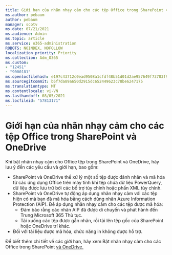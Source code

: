 ```yaml
---
title: Giới hạn của nhãn nhạy cảm cho các tệp Office trong SharePoint và OneDrive
ms.author: pebaum
author: pebaum
manager: scotv
ms.date: 07/21/2021
ms.audience: Admin
ms.topic: article
ms.service: o365-administration
ROBOTS: NOINDEX, NOFOLLOW
localization_priority: Priority
ms.collection: Adm_O365
ms.custom:
- "12451"
- "9000181"
ms.openlocfilehash: e197c43712c0ead9508a1cfdf48b51d01d2ae957649f73703f9c33733e332bf5
ms.sourcegitcommit: b5f7da89a650d2915dc652449623c78be6247175
ms.translationtype: MT
ms.contentlocale: vi-VN
ms.lasthandoff: 08/05/2021
ms.locfileid: "57813171"
---
```

# <a name="limitations-for-sensitivity-labels-for-office-files-in-sharepoint-and-onedrive"></a>Giới hạn của nhãn nhạy cảm cho các tệp Office trong SharePoint và OneDrive

Khi bật nhãn nhạy cảm cho Office tệp trong SharePoint và OneDrive, hãy lưu ý đến các yêu cầu và giới hạn, bao gồm:

- SharePoint và OneDrive thể xử lý một số tệp được đánh nhãn và mã hóa từ các ứng dụng Office trên máy tính khi tệp chứa dữ liệu PowerQuery, dữ liệu được lưu trữ bởi các bổ trợ tùy chỉnh hoặc phần XML tùy chỉnh.
- SharePoint và OneDrive tự động áp dụng nhãn nhạy cảm với các tệp hiện có mà bạn đã mã hóa bằng cách dùng nhãn Azure Information Protection (AIP). Để áp dụng nhãn nhạy cảm cho các tệp được mã hóa: 
    - Đảm bảo rằng các nhãn AIP đã được di chuyển và phát hành đến Trung Microsoft 365 Thủ tục.
    - Tải xuống các tệp được gắn nhãn, rồi tải lên tệp gốc của SharePoint hoặc OneDrive trí khác.
- Đối với tài liệu được mã hóa, chức năng in không được hỗ trợ.

Để biết thêm chi tiết về các giới hạn, hãy xem Bật nhãn nhạy cảm cho các Office trong SharePoint [và OneDrive.](/microsoft-365/compliance/sensitivity-labels-sharepoint-onedrive-files#limitations)
